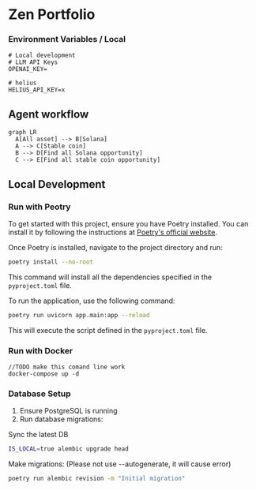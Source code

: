 # Zen Portfolio

### Environment Variables / Local

```plaintext
# Local development
# LLM API Keys
OPENAI_KEY=

# helius
HELIUS_API_KEY=x
```

## Agent workflow

```mermaid
graph LR
  A[All asset] --> B[Solana]
  A --> C[Stable coin]
  B --> D[Find all Solana opportunity]
  C --> E[Find all stable coin opportunity]
```

## Local Development

### Run with Peotry

To get started with this project, ensure you have Poetry installed. You can install it by following the instructions at [Poetry's official website](https://python-poetry.org/docs/#installation).

Once Poetry is installed, navigate to the project directory and run:

```bash
poetry install --no-root
```

This command will install all the dependencies specified in the `pyproject.toml` file.

To run the application, use the following command:

```bash
poetry run uvicorn app.main:app --reload
```

This will execute the script defined in the `pyproject.toml` file.

### Run with Docker

```bas
//TODO make this comand line work
docker-compose up -d
```

### Database Setup

1. Ensure PostgreSQL is running
2. Run database migrations:

Sync the latest DB
```bash
IS_LOCAL=true alembic upgrade head
```

Make migrations: (Please not use --autogenerate, it will cause error)
```bash
poetry run alembic revision -m "Initial migration"
```
